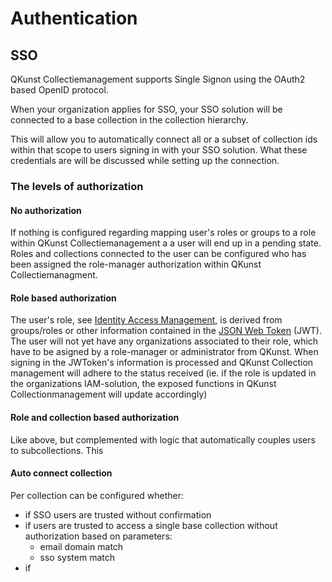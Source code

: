 # Authentication

## SSO

QKunst Collectiemanagement supports Single Signon using the OAuth2 based OpenID protocol.

When your organization applies for SSO, your SSO solution will be connected to a base collection in the collection hierarchy.

This will allow you to automatically connect all or a subset of collection ids within that scope to users signing in with your SSO solution.
What these credentials are will be discussed while setting up the connection.

### The levels of authorization

#### No authorization

If nothing is configured regarding mapping user's roles or groups to a role within QKunst Collectiemanagement a a user will end up in a pending state. Roles and
collections connected to the user can be configured who has been assigned the role-manager authorization within QKunst Collectiemanagment.

#### Role based authorization

The user's role, see [Identity Access Management](iam.md), is derived from groups/roles or other information contained in the [JSON Web Token](https://en.wikipedia.org/wiki/JSON_Web_Token) (JWT).
The user will not yet have any organizations associated to their role, which have to be asigned by a
role-manager or administrator from QKunst. When signing in the JWToken's information is processed and QKunst Collection management will adhere to the status received
(ie. if the role is updated in the organizations IAM-solution, the exposed functions in QKunst Collectionmanagement will update accordingly)

#### Role and collection based authorization

Like above, but complemented with logic that automatically couples users to subcollections. This


#### Auto connect collection

Per collection can be configured whether:

* if SSO users are trusted without confirmation
* if users are trusted to access a single base collection without authorization based on parameters:
  - email domain match
  - sso system match
* if